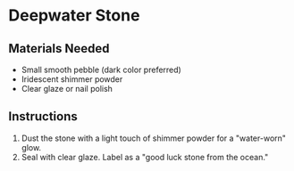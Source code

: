 # Deepwater Stone

## Materials Needed

- Small smooth pebble (dark color preferred)
- Iridescent shimmer powder
- Clear glaze or nail polish

## Instructions

1. Dust the stone with a light touch of shimmer powder for a "water-worn" glow.
2. Seal with clear glaze. Label as a "good luck stone from the ocean."
